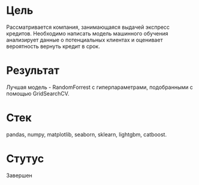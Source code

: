 # Цель
Рассматривается компания, занимающаяся выдачей экспресс кредитов. Необходимо написать модель машинного обучения анализирует 
данные о потенциальных клиентах и оценивает вероятность вернуть кредит в срок. 
# Результат
Лучшая модель -  RandomForrest c гиперпараметрами, подобранными с помощью GridSearchCV.
# Стек
pandas, numpy, matplotlib, seaborn, sklearn, lightgbm, catboost.
# Стутус
Завершен
